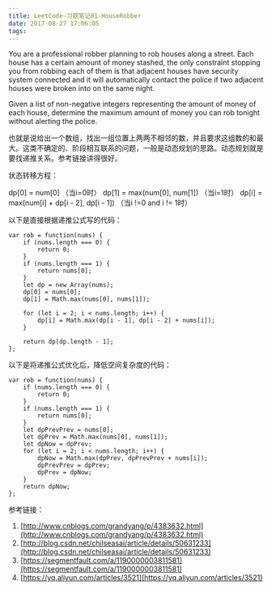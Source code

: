```yaml
---
title: LeetCode-习题笔记81-HouseRobber
date: 2017-08-27 17:06:05
tags:
---
```




You are a professional robber planning to rob houses along a street. Each house has a certain amount of money stashed, the only constraint stopping you from robbing each of them is that adjacent houses have security system connected and it will automatically contact the police if two adjacent houses were broken into on the same night.

Given a list of non-negative integers representing the amount of money of each house, determine the maximum amount of money you can rob tonight without alerting the police.


也就是说给出一个数组，找出一组位置上两两不相邻的数，并且要求这组数的和最大。这类不确定的、阶段相互联系的问题，一般是动态规划的思路。动态规划就是要找递推关系。参考链接讲得很好。

状态转移方程：

dp[0] = num[0] （当i=0时）
dp[1] = max(num[0], num[1]) （当i=1时）
dp[i] = max(num[i] + dp[i - 2], dp[i - 1])   （当i !=0 and i != 1时）

以下是直接根据递推公式写的代码：
	
	var rob = function(nums) {
	    if (nums.length === 0) {
	        return 0;
	    }
	    if (nums.length === 1) {
	        return nums[0];
	    }
	    let dp = new Array(nums);
	    dp[0] = nums[0];
	    dp[1] = Math.max(nums[0], nums[1]);
	
	    for (let i = 2; i < nums.length; i++) {
	        dp[i] = Math.max(dp[i - 1], dp[i - 2] + nums[i]);
	    }
	
	    return dp[dp.length - 1];
	};

以下是将递推公式优化后，降低空间复杂度的代码：

	var rob = function(nums) {
	    if (nums.length === 0) {
	        return 0;
	    }
	    if (nums.length === 1) {
	        return nums[0];
	    }
	    let dpPrevPrev = nums[0];
	    let dpPrev = Math.max(nums[0], nums[1]);
	    let dpNow = dpPrev;
	    for (let i = 2; i < nums.length; i++) {
	        dpNow = Math.max(dpPrev, dpPrevPrev + nums[i]);
	        dpPrevPrev = dpPrev;
	        dpPrev = dpNow;
	    }
	    return dpNow;
	};


参考链接：

1. [http://www.cnblogs.com/grandyang/p/4383632.html](http://www.cnblogs.com/grandyang/p/4383632.html)
2. [http://blog.csdn.net/chilseasai/article/details/50631233](http://blog.csdn.net/chilseasai/article/details/50631233)
3. [https://segmentfault.com/a/1190000003811581](https://segmentfault.com/a/1190000003811581)
4. [https://yq.aliyun.com/articles/3521](https://yq.aliyun.com/articles/3521)
